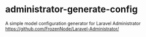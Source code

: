 administrator-generate-config
=============================

A simple model configuration generator for Laravel Administrator https://github.com/FrozenNode/Laravel-Administrator/
